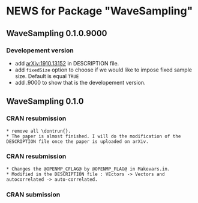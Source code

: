 # NEWS for Package "WaveSampling"

## WaveSampling 0.1.0.9000

### Developement version
  
  * add <arXiv:1910.13152> in DESCRIPTION file.
  * add `fixedSize` option to choose if we would like to impose fixed sample size. Default is equal `TRUE`
  * add .9000 to show that is the developement version.
  
  
## WaveSampling 0.1.0

### CRAN resubmission
    * remove all \dontrun{}.
    * The paper is almost finished. I will do the modification of the DESCRIPTION file once the paper is uploaded on arXiv.
### CRAN resubmission
    * Changes the @OPENMP_CFLAG@ by @OPENMP_FLAG@ in Makevars.in.
    * Modified in the DESCRIPTION file : VEctors -> Vectors and autocorrelated -> auto-correlated.
### CRAN submission